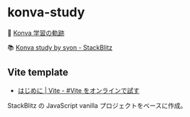 # konva-study

📰 [Konva 学習の軌跡](https://zenn.dev/syon/scraps/f8c538cccd64c3)

📚 [Konva study by syon - StackBlitz](https://stackblitz.com/@syon/collections/konva-study)

## Vite template

- [はじめに | Vite - #Vite をオンラインで試す](https://ja.vitejs.dev/guide/#vite-%E3%82%92%E3%82%AA%E3%83%B3%E3%83%A9%E3%82%A4%E3%83%B3%E3%81%A7%E8%A9%A6%E3%81%99)

StackBlitz の JavaScript vanilla プロジェクトをベースに作成。
